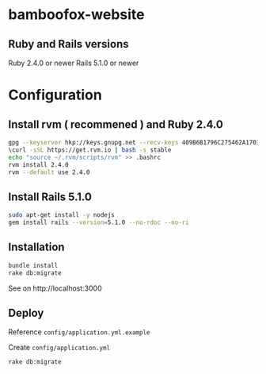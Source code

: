 # bamboofox-website

## Ruby and Rails versions

Ruby 2.4.0 or newer
Rails 5.1.0 or newer

# Configuration

## Install rvm ( recommened ) and Ruby 2.4.0

```bash
gpg --keyserver hkp://keys.gnupg.net --recv-keys 409B6B1796C275462A1703113804BB82D39DC0E3
\curl -sSL https://get.rvm.io | bash -s stable
echo "source ~/.rvm/scripts/rvm" >> .bashrc
rvm install 2.4.0
rvm --default use 2.4.0
```

## Install Rails 5.1.0

```bash
sudo apt-get install -y nodejs
gem install rails --version=5.1.0 --no-rdoc --no-ri
```

## Installation

```bash
bundle install
rake db:migrate
```

See on http://localhost:3000

## Deploy

Reference `config/application.yml.example`

Create `config/application.yml`


```bash
rake db:migrate
```
